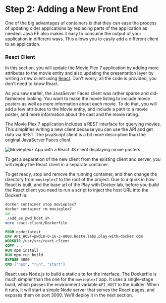 # Step 2: Adding a New Front End

One of the big advantages of containers is that they can ease the process of updating older applications by replacing parts of the application as needed. Java EE also makes it easy to consume the output of your application in different ways. This allows you to easily add a different client to an application.

### React Client

In this section, you will update the Movie Plex 7 application by adding more attributes to the movie entity and also updating the presentation layer by writing a new client using [React](https://reactjs.org/). Don't worry, all the code is provided, you don't need to know React.

As you saw earlier, the JavaServer Faces client was rather sparse and old-fashioned looking. You want to make the movie listing to include movie posters as well as more information about each movie. To do that, you will add a few attributes to the Movie entity, and include a path to a movie poster, and more information about the cast and the movie rating.

The Movie Plex 7 application includes a REST interface for querying movies. This simplifies writing a new client because you can use the API and get data via REST. The javaScript client is a bit more descriptive than the original JavaServer Faces client.

![Movieplex7 App with a React JS client displaying movie posters]({{site.baseurl}}/images/react-movieplex7-2.png)

To get a separation of the new client from the existing client and server, you will deploy the React client in a separate container.

To get ready, stop and remove the running container, and then change the directory from `movieplex7` to the root of the project. Due to a quirk in how React is built, and the base url of the Play with Docker lab, before you build the React client you need to run a script to inject the host URL into the Dockerfile:

```bash
docker container stop movieplex7
docker container rm movieplex7
cd ..
./add_ee_pwd_host.sh
more react-client/Dockerfile
```

```dockerfile
FROM node:latest
ENV API_HOST=pwd10-0-16-3-8080.host4.labs.play-with-docker.com
WORKDIR /usr/src/react-client
COPY . .
RUN npm install
RUN npm run build
EXPOSE 3000
CMD ["npm", "run", "start"]
```

React uses Node.js to build a static site for the interface. The Dockerfile is much simpler than the one for the `movieplex7` app. It uses a single-stage build, which passes the environment variable `API_HOST` to the builder. When it runs, it will start a simple Node server that serves the React pages, and exposes them on port 3000. We'll deploy it in the next section.
